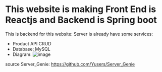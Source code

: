# This website is making Front End is Reactjs and Backend is Spring boot

This is backend for this website:
Server is already have some services:
- Product API CRUD
- Database: MySQL
- Diagram: ![image](https://github.com/Yusers/Genie/assets/84740063/c9a993d0-34bc-450c-acbd-4fe786a21534)

source Server_Genie: https://github.com/Yusers/Server_Genie
